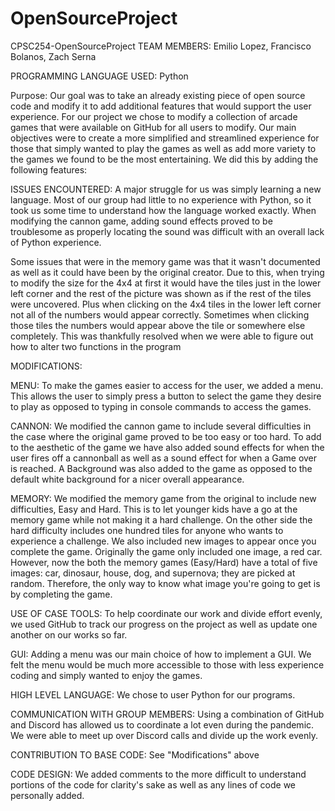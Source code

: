# OpenSourceProject

CPSC254-OpenSourceProject
TEAM MEMBERS: Emilio Lopez, Francisco Bolanos, Zach Serna

PROGRAMMING LANGUAGE USED: Python


Purpose: Our goal was to take an already existing piece of open source code and modify it
to add additional features that would support the user experience. For our project we chose
to modify a collection of arcade games that were available on GitHub for all users to modify.
Our main objectives were to create a more simplified and streamlined experience for those that
simply wanted to play the games as well as add more variety to the games we found to be the most
entertaining. We did this by adding the following features:

ISSUES ENCOUNTERED:
A major struggle for us was simply learning a new language. Most of our group had little to no
experience with Python, so it took us some time to understand how the language worked exactly.
When modifying the cannon game, adding sound effects proved to be troublesome as properly
locating the sound was difficult with an overall lack of Python experience.

Some issues that were in the memory game was that it wasn't documented as well as it could have
been by the original creator. Due to this, when trying to modify the size for the 4x4 at first it
would have the tiles just in the lower left corner and the rest of the picture was shown
as if the rest of the tiles were uncovered. Plus when clicking on the 4x4 tiles in the lower
left corner not all of the numbers would appear correctly. Sometimes when clicking those tiles
the numbers would appear above the tile or somewhere else completely. This was thankfully resolved
when we were able to figure out how to alter two functions in the program

MODIFICATIONS:


MENU:
To make the games easier to access for the user, we added a menu. This allows the user to simply
press a button to select the game they desire to play as opposed to typing in console commands to
access the games.

CANNON:
We modified the cannon game to include several difficulties in the case where the original game proved
to be too easy or too hard. To add to the aesthetic of the game we have also added sound effects for
when the user fires off a cannonball as well as a sound effect for when a Game over is reached. A
Background was also added to the game as opposed to the default white background for a nicer overall
appearance.

MEMORY:
We modified the memory game from the original to include new difficulties, Easy and Hard. This is to
let younger kids have a go at the memory game while not making it a hard challenge. On the other side
the hard difficulty includes one hundred tiles for anyone who wants to experience a challenge. We also
included new images to appear once you complete the game. Originally the game only included one image,
a red car. However, now the both the memory games (Easy/Hard) have a total of five images:
car, dinosaur, house, dog, and supernova; they are picked at random. Therefore, the only way to know
what image you're going to get is by completing the game.

USE OF CASE TOOLS:
To help coordinate our work and divide effort evenly, we used GitHub to track our progress on the project
as well as update one another on our works so far.

GUI:
Adding a menu was our main choice of how to implement a GUI. We felt the menu would be much more accessible
to those with less experience coding and simply wanted to enjoy the games.

HIGH LEVEL LANGUAGE:
We chose to user Python for our programs.

COMMUNICATION WITH GROUP MEMBERS:
Using a combination of GitHub and Discord has allowed us to coordinate a lot even during the pandemic. We
were able to meet up over Discord calls and divide up the work evenly.

CONTRIBUTION TO BASE CODE:
See "Modifications" above

CODE DESIGN:
We added comments to the more difficult to understand portions of the code for clarity's sake as well as
any lines of code we personally added.
